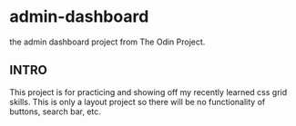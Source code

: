 # admin-dashboard
the admin dashboard project from The Odin Project.

## INTRO
This project is for practicing and showing off my recently learned css grid skills. This is only a layout project so there will be no functionality of buttons, search bar, etc. 